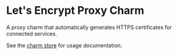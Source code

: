 # Let's Encrypt Proxy Charm

A proxy charm that automatically generates HTTPS certificates for connected services.

See the [charm store](https://jaas.ai/u/katharostech/letsencrypt-proxy) for usage documentation.
